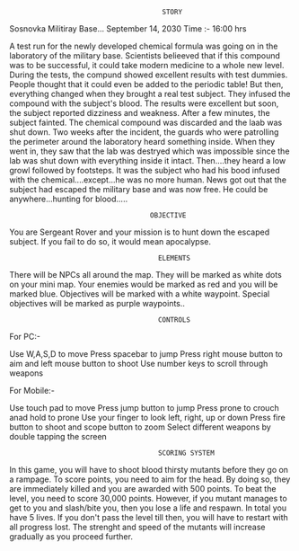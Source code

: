                                           STORY
Sosnovka Militiray Base...
September 14, 2030
Time :- 16:00 hrs

A test run for the newly developed chemical formula was going on in the laboratory of the military base. Scientists belieeved that if this compound was to be successful, it could take modern medicine to a whole new level. During the tests, the compund showed excellent results with test dummies. People thought that it could even be added to the periodic table! But then, everything changed when they brought a real test subject. They infused the compound with the subject's blood. The results were excellent but soon, the subject reported dizziness and weakness. After a few minutes, the subject fainted. The chemical compound was discarded and the laab was shut down. Two weeks after the incident, the guards who were patrolling the perimeter around the laboratory heard something inside. When they went in, they saw that the lab was destryed which was impossible since the lab was shut down with everything inside it intact. Then....they heard a low growl followed by footsteps. It was the subject who had his bood infused with the chemical....except...he was no more human. News got out that the subject had escaped the military base and was now free. He could be anywhere...hunting for blood.....

                                       OBJECTIVE

You are Sergeant Rover and your mission is to hunt down the escaped subject. If you fail to do so, it would mean apocalypse.

                                         ELEMENTS

There will be NPCs all around the map. They will be marked as white dots on your mini map. Your enemies would be marked as red and you will be marked blue. Objectives will be marked with a white waypoint. Special objectives will be marked as purple waypoints..

                                         CONTROLS

For PC:-

Use W,A,S,D to move
Press spacebar to jump
Press right mouse button to aim and left mouse button to shoot
Use number keys to scroll through weapons

For Mobile:-

Use touch pad to move
Press jump button to jump
Press prone to crouch anad hold to prone
Use your finger to look left, right, up or down
Press fire button to shoot and scope button to zoom
Select different weapons by double tapping the screen

                                         SCORING SYSTEM

In this game, you will have to shoot blood thirsty mutants before they go on a rampage. To score points, you need to aim for the head. By doing so, they are immediately killed and you are awarded with 500 points. To beat the level, you need to score 30,000 points. However, if you mutant manages to get to you and slash/bite you, then you lose a life and respawn. In total you have 5 lives. If you don't  pass the level till then, you will have to restart with all progress lost. The strenght and speed of the mutants will increase gradually as you proceed further.